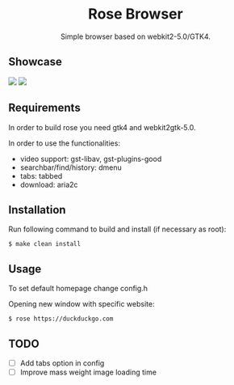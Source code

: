 <h1 align="center">Rose Browser</h1>
<p align="center">Simple browser based on webkit2-5.0/GTK4.</p>

## Showcase

<img src="https://github.com/mini-rose/rose/blob/master/screenshots/homepage.png?raw=true">
<img src="https://github.com/mini-rose/rose/blob/master/screenshots/youtube.png?raw=true">

## Requirements
In order to build rose you need gtk4 and webkit2gtk-5.0.

In order to use the functionalities:
  - video support: gst-libav, gst-plugins-good
  - searchbar/find/history: dmenu
  - tabs: tabbed
  - download: aria2c

## Installation

Run following command to build and install
(if necessary as root):

```$ make clean install```

## Usage

To set default homepage change config.h

Opening new window with specific website:

```$ rose https://duckduckgo.com```

## TODO
- [ ] Add tabs option in config
- [ ] Improve mass weight image loading time 
